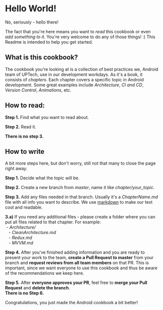# Hello World!
No, seriously - hello there!

The fact that you're here means you want to *read* this cookbook or even *add something to it*. You're very welcome to do any of those things! :)
This Readme is intended to help you get started.

## What is this cookbook?

The cookbook you're looking at is a collection of best practices we, Android team of UPTech, use in our development workdays. As it's a book, it consists of *chapters*. Each chapter covers a specific topic in Android development. Some great examples include *Architecture*, *CI and CD*, *Version Control*, *Animations*, etc.

## How to read:
**Step 1.** Find what you want to read about. 
  
**Step 2.** Read it.  
  
**There is no step 3.** 

## How to write
A bit more steps here, but don't worry, still not that many to close the page right away.

**Step 1.** Decide what the topic will be. 
  
**Step 2.** Create a new branch from *master*, name it like *chapter/your_topic*.  
  
**Step 3.** Add any files needed in that branch. Usually it's a *ChapterName.md* file with all info you want to describe. We use [markdown](https://guides.github.com/features/mastering-markdown/) to make our text cool and readable.  
  
  **3.a)** If you need any additional files - please create a folder where you can put all files related to that chapter. For example:  
  - *Architecture/*   
    - *CleanArchitecture.md*   
    - *Redux.md*   
    - *MVVM.md*   
  
**Step 4.** After you've finished adding information and you are ready to present your work to the team, **create a Pull Request to master** from your branch and **request reviews from all team members** on that PR. This is important, since we want everyone to use this cookbook and thus be aware of the recommendations we keep here.  
  
**Step 5.** After **everyone approves your PR**, feel free to **merge your Pull Request** and **delete the branch**.  
**There is no Step 6.**   

Congratulations, you just made the Android cookbook a bit better!
